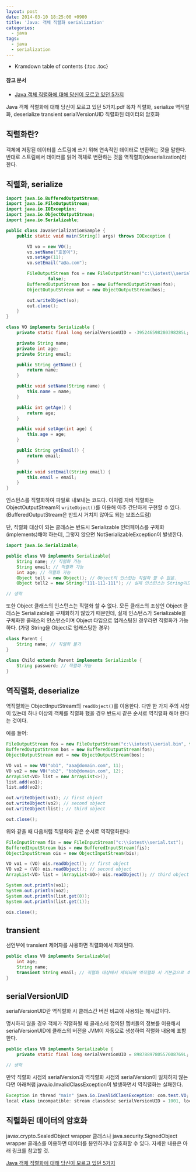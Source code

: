 ```yaml
---
layout: post
date: 2014-03-10 18:25:00 +0900
title: 'Java: 객체 직렬화 serialization'
categories:
  - java
tags:
  - java
  - serialization
---
```


* Kramdown table of contents
{:toc .toc}

#### 참고 문서

- [Java 객체 직렬화에 대해 당신이 모르고 있던 5가지](https://www.google.com/url?sa=t&rct=j&q=&esrc=s&source=web&cd=1&cad=rja&uact=8&ved=2ahUKEwj02-n5ppffAhUBWbwKHUq9CgEQFjAAegQIBxAC&url=http%3A%2F%2Fcfile30.uf.tistory.com%2Fattach%2F26613D375537C8D71B6149&usg=AOvVaw0d13LGC4OGxmQj2UCEE2jC)


 Java 객체 직렬화에 대해 당신이 모르고 있던 5가지.pdf
목차
직렬화, serialize
역직렬화, deserialize
transient
serialVersionUID
직렬화된 데이터의 암호화

## 직렬화란?

객체에 저장된 데이터를 스트림에 쓰기 위해 연속적인 데이터로 변환하는 것을 말한다. 반대로 스트림에서 데이터를 읽어 객체로 변환하는 것을 역직렬화(deserialization)라 한다.

## 직렬화, serialize

```java
import java.io.BufferedOutputStream;
import java.io.FileOutputStream;
import java.io.IOException;
import java.io.ObjectOutputStream;
import java.io.Serializable;

public class JavaSerializationSample {
    public static void main(String[] args) throws IOException {

        VO vo = new VO();
        vo.setName("호옹이");
        vo.setAge(11);
        vo.setEmail("a@a.com");

        FileOutputStream fos = new FileOutputStream("c:\\iotest\\serial.txt",
                false);
        BufferedOutputStream bos = new BufferedOutputStream(fos);
        ObjectOutputStream out = new ObjectOutputStream(bos);

        out.writeObject(vo);
        out.close();
    }
}

class VO implements Serializable {
    private static final long serialVersionUID = -395246598280398285L;

    private String name;
    private int age;
    private String email;

    public String getName() {
        return name;
    }

    public void setName(String name) {
        this.name = name;
    }

    public int getAge() {
        return age;
    }

    public void setAge(int age) {
        this.age = age;
    }

    public String getEmail() {
        return email;
    }

    public void setEmail(String email) {
        this.email = email;
    }
}
```

인스턴스를 직렬화하여 파일로 내보내는 코드다. 이처럼 자바 직렬화는 ObjectOutputStream의 `writeObject()`를 이용해 아주 간단하게 구현할 수 있다.(BufferedOutputStream은 반드시 거치지 않아도 되는 보조스트림)

단, 직렬화 대상이 되는 클래스는 반드시 Serializable 인터페이스를 구체화(implements)해야 하는데, 그렇지 않으면 NotSerializableException이 발생한다.

```java
import java.io.Serializable;

public class VO implements Serializable{
    String name; // 직렬화 가능
    String email; // 직렬화 가능
    int age; // 직렬화 가능
    Object tell = new Object(); // Object의 인스턴는 직렬화 할 수 없음.
    Object tell2 = new String("111-111-111"); // 실제 인스턴스는 String이므로 직렬화 가능

// 생략
```

또한 Object 클래스의 인스턴스는 직렬화 할 수 없다. 모든 클래스의 조상인 Object 클래스는 Serializable을 구체화하기 않았기 때문인데, 실제 인스턴스가 Serializable을 구체화한 클래스의 인스턴스이며 Object 타입으로 업캐스팅된 경우라면 직렬화가 가능하다. (가령 String을 Object로 업캐스팅한 경우)

```java
class Parent {
    String name; // 직렬화 불가
}

class Child extends Parent implements Serializable {
    String password; // 직렬화 가능
}
```

## 역직렬화, deserialize

역직렬화는 ObjectInputStream의 `readObject()`를 이용한다. 다만 한 가지 주의 사항이 있는데 하나 이상의 객체를 직렬화 했을 경우 반드시 같은 순서로 역직렬화 해야 한다는 것이다.

예를 들어:

```java
FileOutputStream fos = new FileOutputStream("c:\\iotest\\serial.bin", false);
BufferedOutputStream bos = new BufferedOutputStream(fos);
ObjectOutputStream out = new ObjectOutputStream(bos);

VO vo1 = new VO("ob1", "aaa@domain.com", 11);
VO vo2 = new VO("ob2", "bbb@domain.com", 12);
ArrayList<VO> list = new ArrayList<>();
list.add(vo1);
list.add(vo2);

out.writeObject(vo1); // first object
out.writeObject(vo2); // second object
out.writeObject(list); // third object

out.close();
```

위와 같을 때 다음처럼 직렬화와 같은 순서로 역직렬화한다:

```java
FileInputStream fis = new FileInputStream("c:\\iotest\\serial.txt");
BufferedInputStream bis = new BufferedInputStream(fis);
ObjectInputStream ois = new ObjectInputStream(bis);

VO vo1 = (VO) ois.readObject(); // first object
VO vo2 = (VO) ois.readObject(); // second object
ArrayList<VO> list = (ArrayList<VO>) ois.readObject(); // third object

System.out.println(vo1);
System.out.println(vo2);
System.out.println(list.get(0));
System.out.println(list.get(1));

ois.close();
```

## transient

선언부에 transient 제어자를 사용하면 직렬화에서 제외된다.

```java
public class VO implements Serializable{
    int age;
    String name;
    transient String email; // 직렬화 대상에서 제외되며 역직렬화 시 기본값으로 초기화된다.
}
```

## serialVersionUID

serialVersionUID란 역직렬화 시 클래스간 버전 비교에 사용되는 해시값이다.

명시하지 않을 경우 객체가 직렬화될 때 클래스에 정의된 멤버들의 정보를 이용해서 serialVersionUID에 클래스의 버전을 JVM이 자동으로 생성하여 직렬화 내용에 포함한다.

```java
public class VO implements Serializable {
    private static final long serialVersionUID = 8987889780557008769L;

// 생략
```

만약 직렬화 시점의 serialVersion과 역직렬화 시점의 serialVersion이 일치하지 않는다면 아래처럼 java.io.InvalidClassException이 발생하면서 역직렬화는 실패한다.

```java
Exception in thread "main" java.io.InvalidClassException: com.test.VO;
local class incompatible: stream classdesc serialVersionUID = 1001, local class serialVersionUID = 1002
```

## 직렬화된 데이터의 암호화

javax.crypto.SealedObject wrapper 클래스나 java.security.SignedObject wrapper 클래스를 이용하면 데이터를 봉인하거나 암호화할 수 있다. 자세한 내용은 아래 링크를 참고할 것.

[Java 객체 직렬화에 대해 당신이 모르고 있던 5가지](https://www.google.com/url?sa=t&rct=j&q=&esrc=s&source=web&cd=1&cad=rja&uact=8&ved=2ahUKEwj02-n5ppffAhUBWbwKHUq9CgEQFjAAegQIBxAC&url=http%3A%2F%2Fcfile30.uf.tistory.com%2Fattach%2F26613D375537C8D71B6149&usg=AOvVaw0d13LGC4OGxmQj2UCEE2jC)
